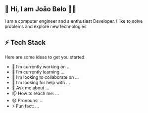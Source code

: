 👋 Hi, I am João Belo 👨‍💻
---

I am a computer engineer and a enthusiast Developer. I like to solve problems and explore new technologies. 

⚡ Tech Stack
---
Here are some ideas to get you started:

- 🔭 I’m currently working on ...
- 🌱 I’m currently learning ...
- 👯 I’m looking to collaborate on ...
- 🤔 I’m looking for help with ...
- 💬 Ask me about ...
- 📫 How to reach me: ...
- 😄 Pronouns: ...
- ⚡ Fun fact: ...

